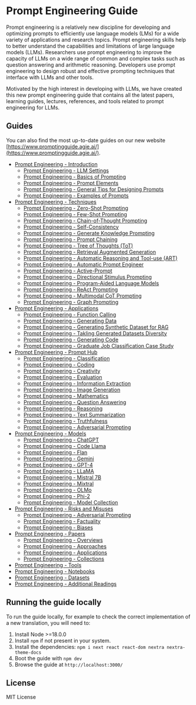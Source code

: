# Prompt Engineering Guide

Prompt engineering is a relatively new discipline for developing and optimizing prompts to efficiently use language models (LMs) for a wide variety of applications and research topics. Prompt engineering skills help to better understand the capabilities and limitations of large language models (LLMs). Researchers use prompt engineering to improve the capacity of LLMs on a wide range of common and complex tasks such as question answering and arithmetic reasoning. Developers use prompt engineering to design robust and effective prompting techniques that interface with LLMs and other tools.

Motivated by the high interest in developing with LLMs, we have created this new prompt engineering guide that contains all the latest papers, learning guides, lectures, references, and tools related to prompt engineering for LLMs.



## Guides
You can also find the most up-to-date guides on our new website [https://www.promptingguide.agie.ai/](https://www.promptingguide.agie.ai/).

- [Prompt Engineering - Introduction](https://www.promptingguide.agie.ai/introduction)
  - [Prompt Engineering - LLM Settings](https://www.promptingguide.agie.ai/introduction/settings)
  - [Prompt Engineering - Basics of Prompting](https://www.promptingguide.agie.ai/introduction/basics)
  - [Prompt Engineering - Prompt Elements](https://www.promptingguide.agie.ai/introduction/elements)
  - [Prompt Engineering - General Tips for Designing Prompts](https://www.promptingguide.agie.ai/introduction/tips)
  - [Prompt Engineering - Examples of Prompts](https://www.promptingguide.agie.ai/introduction/examples)
- [Prompt Engineering - Techniques](https://www.promptingguide.agie.ai/techniques)
  - [Prompt Engineering - Zero-Shot Prompting](https://www.promptingguide.agie.ai/techniques/zeroshot)
  - [Prompt Engineering - Few-Shot Prompting](https://www.promptingguide.agie.ai/techniques/fewshot)
  - [Prompt Engineering - Chain-of-Thought Prompting](https://www.promptingguide.agie.ai/techniques/cot)
  - [Prompt Engineering - Self-Consistency](https://www.promptingguide.agie.ai/techniques/consistency)
  - [Prompt Engineering - Generate Knowledge Prompting](https://www.promptingguide.agie.ai/techniques/knowledge)
  - [Prompt Engineering - Prompt Chaining](https://www.promptingguide.agie.ai/techniques/prompt_chaining)
  - [Prompt Engineering - Tree of Thoughts (ToT)](https://www.promptingguide.agie.ai/techniques/tot)
  - [Prompt Engineering - Retrieval Augmented Generation](https://www.promptingguide.agie.ai/techniques/rag)
  - [Prompt Engineering - Automatic Reasoning and Tool-use (ART)](https://www.promptingguide.agie.ai/techniques/art)
  - [Prompt Engineering - Automatic Prompt Engineer](https://www.promptingguide.agie.ai/techniques/ape)
  - [Prompt Engineering - Active-Prompt](https://www.promptingguide.agie.ai/techniques/activeprompt)
  - [Prompt Engineering - Directional Stimulus Prompting](https://www.promptingguide.agie.ai/techniques/dsp)
  - [Prompt Engineering - Program-Aided Language Models](https://www.promptingguide.agie.ai/techniques/pal)
  - [Prompt Engineering - ReAct Prompting](https://www.promptingguide.agie.ai/techniques/react)
  - [Prompt Engineering - Multimodal CoT Prompting](https://www.promptingguide.agie.ai/techniques/multimodalcot)
  - [Prompt Engineering - Graph Prompting](https://www.promptingguide.agie.ai/techniques/graph)
- [Prompt Engineering - Applications](https://www.promptingguide.agie.ai/applications)
  - [Prompt Engineering - Function Calling](https://www.promptingguide.agie.ai/applications/function_calling)
  - [Prompt Engineering - Generating Data](https://www.promptingguide.agie.ai/applications/generating)
  - [Prompt Engineering - Generating Synthetic Dataset for RAG](https://www.promptingguide.agie.ai/applications/synthetic_rag)
  - [Prompt Engineering - Takling Generated Datasets Diversity](https://www.promptingguide.agie.ai/applications/generating_textbooks)
  - [Prompt Engineering - Generating Code](https://www.promptingguide.agie.ai/applications/coding)
  - [Prompt Engineering - Graduate Job Classification Case Study](https://www.promptingguide.agie.ai/applications/workplace_casestudy)
- [Prompt Engineering - Prompt Hub](https://www.promptingguide.agie.ai/prompts)
  - [Prompt Engineering - Classification](https://www.promptingguide.agie.ai/prompts/classification)
  - [Prompt Engineering - Coding](https://www.promptingguide.agie.ai/prompts/coding)
  - [Prompt Engineering - Creativity](https://www.promptingguide.agie.ai/prompts/creativity)
  - [Prompt Engineering - Evaluation](https://www.promptingguide.agie.ai/prompts/evaluation)
  - [Prompt Engineering - Information Extraction](https://www.promptingguide.agie.ai/prompts/information-extraction)
  - [Prompt Engineering - Image Generation](https://www.promptingguide.agie.ai/prompts/image-generation)
  - [Prompt Engineering - Mathematics](https://www.promptingguide.agie.ai/prompts/mathematics)
  - [Prompt Engineering - Question Answering](https://www.promptingguide.agie.ai/prompts/question-answering)
  - [Prompt Engineering - Reasoning](https://www.promptingguide.agie.ai/prompts/reasoning)
  - [Prompt Engineering - Text Summarization](https://www.promptingguide.agie.ai/prompts/text-summarization)
  - [Prompt Engineering - Truthfulness](https://www.promptingguide.agie.ai/prompts/truthfulness)
  - [Prompt Engineering - Adversarial Prompting](https://www.promptingguide.agie.ai/prompts/adversarial-prompting)
- [Prompt Engineering - Models](https://www.promptingguide.agie.ai/models)
  - [Prompt Engineering - ChatGPT](https://www.promptingguide.agie.ai/models/chatgpt)
  - [Prompt Engineering - Code Llama](https://www.promptingguide.agie.ai/models/code-llama)
  - [Prompt Engineering - Flan](https://www.promptingguide.agie.ai/models/flan)
  - [Prompt Engineering - Gemini](https://www.promptingguide.agie.ai/models/gemini)
  - [Prompt Engineering - GPT-4](https://www.promptingguide.agie.ai/models/gpt-4)
  - [Prompt Engineering - LLaMA](https://www.promptingguide.agie.ai/models/llama)
  - [Prompt Engineering - Mistral 7B](https://www.promptingguide.agie.ai/models/mistral-7b)
  - [Prompt Engineering - Mixtral](https://www.promptingguide.agie.ai/models/mixtral)
  - [Prompt Engineering - OLMo](https://www.promptingguide.agie.ai/models/olmo)
  - [Prompt Engineering - Phi-2](https://www.promptingguide.agie.ai/models/phi-2)
  - [Prompt Engineering - Model Collection](https://www.promptingguide.agie.ai/models/collection)
- [Prompt Engineering - Risks and Misuses](https://www.promptingguide.agie.ai/risks)
  - [Prompt Engineering - Adversarial Prompting](https://www.promptingguide.agie.ai/risks/adversarial)
  - [Prompt Engineering - Factuality](https://www.promptingguide.agie.ai/risks/factuality)
  - [Prompt Engineering - Biases](https://www.promptingguide.agie.ai/risks/biases)
- [Prompt Engineering - Papers](https://www.promptingguide.agie.ai/papers)
  - [Prompt Engineering - Overviews](https://www.promptingguide.agie.ai/papers#overviews)
  - [Prompt Engineering - Approaches](https://www.promptingguide.agie.ai/papers#approaches)
  - [Prompt Engineering - Applications](https://www.promptingguide.agie.ai/papers#applications)
  - [Prompt Engineering - Collections](https://www.promptingguide.agie.ai/papers#collections)
- [Prompt Engineering - Tools](https://www.promptingguide.agie.ai/tools)
- [Prompt Engineering - Notebooks](https://www.promptingguide.agie.ai/notebooks)
- [Prompt Engineering - Datasets](https://www.promptingguide.agie.ai/datasets)
- [Prompt Engineering - Additional Readings](https://www.promptingguide.agie.ai/readings)



## Running the guide locally

To run the guide locally, for example to check the correct implementation of a new translation, you will need to:

1. Install Node >=18.0.0
1. Install `npm` if not present in your system. 
1. Install the dependencies: `npm i next react react-dom nextra nextra-theme-docs`
1. Boot the guide with `npm dev`
2. Browse the guide at `http://localhost:3000/`



## License

MIT License